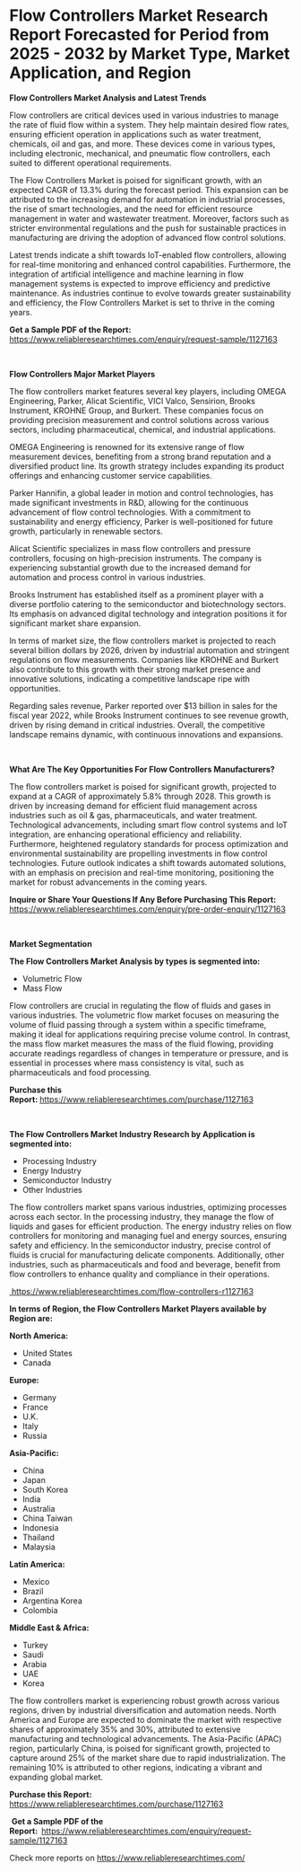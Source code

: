 <p><h1>Flow Controllers Market Research Report Forecasted for Period from 2025 -  2032 by Market Type, Market Application, and Region</h1></p><p><strong>Flow Controllers Market Analysis and Latest Trends</strong></p>
<p><p>Flow controllers are critical devices used in various industries to manage the rate of fluid flow within a system. They help maintain desired flow rates, ensuring efficient operation in applications such as water treatment, chemicals, oil and gas, and more. These devices come in various types, including electronic, mechanical, and pneumatic flow controllers, each suited to different operational requirements.</p><p>The Flow Controllers Market is poised for significant growth, with an expected CAGR of 13.3% during the forecast period. This expansion can be attributed to the increasing demand for automation in industrial processes, the rise of smart technologies, and the need for efficient resource management in water and wastewater treatment. Moreover, factors such as stricter environmental regulations and the push for sustainable practices in manufacturing are driving the adoption of advanced flow control solutions.</p><p>Latest trends indicate a shift towards IoT-enabled flow controllers, allowing for real-time monitoring and enhanced control capabilities. Furthermore, the integration of artificial intelligence and machine learning in flow management systems is expected to improve efficiency and predictive maintenance. As industries continue to evolve towards greater sustainability and efficiency, the Flow Controllers Market is set to thrive in the coming years. </p></p>
<p><strong>Get a Sample PDF of the Report:&nbsp;</strong> <a href="https://www.reliableresearchtimes.com/enquiry/request-sample/1127163?utm_campaign=2457&utm_medium=2&utm_source=Github&utm_content=ia&utm_term=21022025&utm_id=flow-controllers">https://www.reliableresearchtimes.com/enquiry/request-sample/1127163</a></p>
<p>&nbsp;</p>
<p><strong>Flow Controllers Major Market Players</strong></p>
<p><p>The flow controllers market features several key players, including OMEGA Engineering, Parker, Alicat Scientific, VICI Valco, Sensirion, Brooks Instrument, KROHNE Group, and Burkert. These companies focus on providing precision measurement and control solutions across various sectors, including pharmaceutical, chemical, and industrial applications.</p><p>OMEGA Engineering is renowned for its extensive range of flow measurement devices, benefiting from a strong brand reputation and a diversified product line. Its growth strategy includes expanding its product offerings and enhancing customer service capabilities.</p><p>Parker Hannifin, a global leader in motion and control technologies, has made significant investments in R&D, allowing for the continuous advancement of flow control technologies. With a commitment to sustainability and energy efficiency, Parker is well-positioned for future growth, particularly in renewable sectors.</p><p>Alicat Scientific specializes in mass flow controllers and pressure controllers, focusing on high-precision instruments. The company is experiencing substantial growth due to the increased demand for automation and process control in various industries.</p><p>Brooks Instrument has established itself as a prominent player with a diverse portfolio catering to the semiconductor and biotechnology sectors. Its emphasis on advanced digital technology and integration positions it for significant market share expansion.</p><p>In terms of market size, the flow controllers market is projected to reach several billion dollars by 2026, driven by industrial automation and stringent regulations on flow measurements. Companies like KROHNE and Burkert also contribute to this growth with their strong market presence and innovative solutions, indicating a competitive landscape ripe with opportunities.</p><p>Regarding sales revenue, Parker reported over $13 billion in sales for the fiscal year 2022, while Brooks Instrument continues to see revenue growth, driven by rising demand in critical industries. Overall, the competitive landscape remains dynamic, with continuous innovations and expansions.</p></p>
<p>&nbsp;</p>
<p><strong>What Are The Key Opportunities For Flow Controllers Manufacturers?</strong></p>
<p><p>The flow controllers market is poised for significant growth, projected to expand at a CAGR of approximately 5.8% through 2028. This growth is driven by increasing demand for efficient fluid management across industries such as oil & gas, pharmaceuticals, and water treatment. Technological advancements, including smart flow control systems and IoT integration, are enhancing operational efficiency and reliability. Furthermore, heightened regulatory standards for process optimization and environmental sustainability are propelling investments in flow control technologies. Future outlook indicates a shift towards automated solutions, with an emphasis on precision and real-time monitoring, positioning the market for robust advancements in the coming years.</p></p>
<p><strong>Inquire or Share Your Questions If Any Before Purchasing This Report:</strong> <a href="https://www.reliableresearchtimes.com/enquiry/pre-order-enquiry/1127163?utm_campaign=2457&utm_medium=2&utm_source=Github&utm_content=ia&utm_term=21022025&utm_id=flow-controllers">https://www.reliableresearchtimes.com/enquiry/pre-order-enquiry/1127163</a></p>
<p>&nbsp;</p>
<p><strong>Market Segmentation</strong></p>
<p><strong>The Flow Controllers Market Analysis by types is segmented into:</strong></p>
<p><ul><li>Volumetric Flow</li><li>Mass Flow</li></ul></p>
<p><p>Flow controllers are crucial in regulating the flow of fluids and gases in various industries. The volumetric flow market focuses on measuring the volume of fluid passing through a system within a specific timeframe, making it ideal for applications requiring precise volume control. In contrast, the mass flow market measures the mass of the fluid flowing, providing accurate readings regardless of changes in temperature or pressure, and is essential in processes where mass consistency is vital, such as pharmaceuticals and food processing.</p></p>
<p><strong>Purchase this Report:&nbsp;</strong><a href="https://www.reliableresearchtimes.com/purchase/1127163?utm_campaign=2457&utm_medium=2&utm_source=Github&utm_content=ia&utm_term=21022025&utm_id=flow-controllers">https://www.reliableresearchtimes.com/purchase/1127163</a></p>
<p>&nbsp;</p>
<p><strong>The Flow Controllers Market Industry Research by Application is segmented into:</strong></p>
<p><ul><li>Processing Industry</li><li>Energy Industry</li><li>Semiconductor Industry</li><li>Other Industries</li></ul></p>
<p><p>The flow controllers market spans various industries, optimizing processes across each sector. In the processing industry, they manage the flow of liquids and gases for efficient production. The energy industry relies on flow controllers for monitoring and managing fuel and energy sources, ensuring safety and efficiency. In the semiconductor industry, precise control of fluids is crucial for manufacturing delicate components. Additionally, other industries, such as pharmaceuticals and food and beverage, benefit from flow controllers to enhance quality and compliance in their operations.</p></p>
<p><a href="https://www.reliableresearchtimes.com/flow-controllers-r1127163?utm_campaign=2457&utm_medium=2&utm_source=Github&utm_content=ia&utm_term=21022025&utm_id=flow-controllers">&nbsp;https://www.reliableresearchtimes.com/flow-controllers-r1127163</a></p>
<p><strong>In terms of Region, the Flow Controllers Market Players available by Region are:</strong></p>
<p>
    <p> <strong> North America: </strong>
        <ul>
            <li>United States</li>
            <li>Canada</li>
        </ul>
        </p> 
    <p> <strong> Europe: </strong>
        <ul>
            <li>Germany</li>
            <li>France</li>
            <li>U.K.</li>
            <li>Italy</li>
            <li>Russia</li>
        </ul>
        </p> 
    <p> <strong> Asia-Pacific: </strong>
        <ul>
            <li>China</li>
            <li>Japan</li>
            <li>South Korea</li>
            <li>India</li>
            <li>Australia</li>
            <li>China Taiwan</li>
            <li>Indonesia</li>
            <li>Thailand</li>
            <li>Malaysia</li>
        </ul>
        </p> 
    <p> <strong> Latin America: </strong>
        <ul>
            <li>Mexico</li>
            <li>Brazil</li>
            <li>Argentina Korea</li>
            <li>Colombia</li>
        </ul>
        </p> 
    <p> <strong> Middle East & Africa: </strong>
        <ul>
            <li>Turkey</li>
            <li>Saudi</li>
            <li>Arabia</li>
            <li>UAE</li>
            <li>Korea</li>
        </ul>
    </p>
    </p>
<p><p>The flow controllers market is experiencing robust growth across various regions, driven by industrial diversification and automation needs. North America and Europe are expected to dominate the market with respective shares of approximately 35% and 30%, attributed to extensive manufacturing and technological advancements. The Asia-Pacific (APAC) region, particularly China, is poised for significant growth, projected to capture around 25% of the market share due to rapid industrialization. The remaining 10% is attributed to other regions, indicating a vibrant and expanding global market.</p></p>
<p><strong>Purchase this Report: </strong><a href="https://www.reliableresearchtimes.com/purchase/1127163?utm_campaign=2457&utm_medium=2&utm_source=Github&utm_content=ia&utm_term=21022025&utm_id=flow-controllers">https://www.reliableresearchtimes.com/purchase/1127163</a></p>
<p>&nbsp;<strong>Get a Sample PDF of the Report:&nbsp;&nbsp;</strong><a href="https://www.reliableresearchtimes.com/enquiry/request-sample/1127163?utm_campaign=2457&utm_medium=2&utm_source=Github&utm_content=ia&utm_term=21022025&utm_id=flow-controllers">https://www.reliableresearchtimes.com/enquiry/request-sample/1127163</a></p>
<p><strong></strong></p>
<p>Check more reports on <a href="https://www.reliableresearchtimes.com/?utm_campaign=2457&utm_medium=2&utm_source=Github&utm_content=ia&utm_term=21022025&utm_id=flow-controllers">https://www.reliableresearchtimes.com/</a></p>